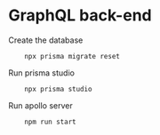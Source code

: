 GraphQL back-end
================

Create the database

```
    npx prisma migrate reset
```

Run prisma studio

```
    npx prisma studio
```

Run apollo server

```
    npm run start
```
